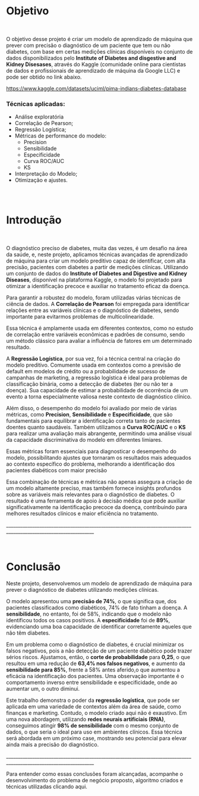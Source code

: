 <h1 dir="auto">Objetivo</h1>

<p>&nbsp;</p>

<p>O objetivo desse projeto &eacute; criar um modelo de aprendizado de m&aacute;quina que prever com precis&atilde;o o diagn&oacute;stico de um paciente que tem ou n&atilde;o diabetes, com base em certas medi&ccedil;&otilde;es cl&iacute;nicas dispon&iacute;veis no conjunto de dados disponibilizados pelo&nbsp;<strong>Institute of Diabetes and disgestive and Kidney Disesases</strong>, atrav&eacute;s do Kaggle (comunidade online para cientistas de dados e profissionais de aprendizado de m&aacute;quina da Google LLC) e pode ser obtido no link abaixo.</p>

<p><a href="https://www.kaggle.com/datasets/uciml/pima-indians-diabetes-database" rel="noopener" target="_blank">https://www.kaggle.com/datasets/uciml/pima-indians-diabetes-database</a></p>

<h3 dir="auto">T&eacute;cnicas aplicadas:</h3>

<ul dir="auto">
	<li>An&aacute;lise explorat&oacute;ria</li>
	<li>Correla&ccedil;&atilde;o de Pearson;</li>
	<li>Regress&atilde;o Log&iacute;stica;</li>
	<li>M&eacute;tricas de performance do modelo:
	<ul>
		<li>Precision</li>
		<li>Sensibilidade</li>
		<li>Especificidade</li>
		<li>Curva ROC/AUC</li>
		<li>KS</li>
	</ul>
	</li>
	<li>Interpreta&ccedil;&atilde;o do Modelo;</li>
	<li>Otimiza&ccedil;&atilde;o e ajustes.</li>
</ul>

<h3 dir="auto">&nbsp;</h3>

<h1 dir="auto"><strong>Introdu&ccedil;&atilde;o</strong></h1>

<p>&nbsp;</p>

<p>O diagn&oacute;stico preciso de diabetes, muita das vezes, &eacute; um desafio na &aacute;rea da sa&uacute;de, e, neste projeto, aplicamos t&eacute;cnicas avan&ccedil;adas de aprendizado de m&aacute;quina para criar um modelo preditivo capaz de identificar, com alta precis&atilde;o, pacientes com diabetes a partir de medi&ccedil;&otilde;es cl&iacute;nicas. Utilizando um conjunto de dados&nbsp;do <strong>Institute of Diabetes and Digestive and Kidney Diseases</strong>, dispon&iacute;vel na plataforma Kaggle, o modelo foi projetado para otimizar a identifica&ccedil;&atilde;o precoce e auxiliar no tratamento eficaz da doen&ccedil;a.</p>

<p>Para garantir a robustez do modelo, foram utilizadas v&aacute;rias t&eacute;cnicas de ci&ecirc;ncia de dados. A <strong>Correla&ccedil;&atilde;o de Pearson</strong> foi empregada para identificar rela&ccedil;&otilde;es entre as vari&aacute;veis cl&iacute;nicas e o diagn&oacute;stico de diabetes, sendo importante para evitarmos problemas de multicolinearidade.</p>

<p>Essa t&eacute;cnica&nbsp;&eacute; amplamente usada em diferentes contextos, como no estudo de correla&ccedil;&atilde;o entre vari&aacute;veis econ&ocirc;micas e padr&otilde;es de consumo, sendo um m&eacute;todo cl&aacute;ssico para avaliar a influ&ecirc;ncia de fatores em um determinado resultado.</p>

<p>A <strong>Regress&atilde;o Log&iacute;stica</strong>, por sua vez, foi a t&eacute;cnica central na cria&ccedil;&atilde;o do modelo preditivo. Comumente usada em contextos como a previs&atilde;o de default em modelos de cr&eacute;dito ou a probabilidade de sucesso de campanhas de marketing, a regress&atilde;o log&iacute;stica &eacute; ideal para problemas de classifica&ccedil;&atilde;o bin&aacute;ria, como a detec&ccedil;&atilde;o de diabetes (ter ou n&atilde;o ter a doen&ccedil;a). Sua capacidade de estimar a probabilidade de ocorr&ecirc;ncia de um evento a torna especialmente valiosa neste contexto de diagn&oacute;stico cl&iacute;nico.</p>

<p>Al&eacute;m disso, o desempenho do modelo foi avaliado por meio de v&aacute;rias m&eacute;tricas, como <strong>Precision</strong>, <strong>Sensibilidade</strong> e <strong>Especificidade</strong>, que s&atilde;o fundamentais para equilibrar a identifica&ccedil;&atilde;o correta tanto de pacientes doentes quanto saud&aacute;veis. Tamb&eacute;m utilizamos a <strong>Curva ROC/AUC</strong> e o <strong>KS</strong> para realizar uma avalia&ccedil;&atilde;o mais abrangente, permitindo uma an&aacute;lise visual da capacidade discriminativa do modelo em diferentes limiares.</p>

<p>Essas m&eacute;tricas foram essenciais para diagnosticar o desempenho do modelo, possibilitando ajustes que tornaram os resultados mais adequados ao contexto espec&iacute;fico do problema, melhorando a identifica&ccedil;&atilde;o dos pacientes diab&eacute;ticos com maior precis&atilde;o</p>

<p>Essa combina&ccedil;&atilde;o de t&eacute;cnicas e m&eacute;tricas n&atilde;o apenas assegura a cria&ccedil;&atilde;o de um modelo altamente preciso, mas tamb&eacute;m fornece insights profundos sobre as vari&aacute;veis mais relevantes para o diagn&oacute;stico de diabetes. O resultado &eacute; uma ferramenta de apoio &agrave; decis&atilde;o m&eacute;dica que pode auxiliar significativamente na identifica&ccedil;&atilde;o precoce da doen&ccedil;a, contribuindo para melhores resultados cl&iacute;nicos e maior efici&ecirc;ncia no tratamento.</p>

<p dir="auto">___________________________________________________________________________________________________________________</p>

<p dir="auto">&nbsp;</p>

<h1 dir="auto"><strong>Conclus&atilde;o</strong></h1>

<p>Neste projeto, desenvolvemos um modelo de aprendizado de m&aacute;quina para prever o diagn&oacute;stico de diabetes utilizando medi&ccedil;&otilde;es cl&iacute;nicas.&nbsp;</p>

<p>O modelo apresentou uma <strong>precis&atilde;o de 74%</strong>, o que significa que, dos pacientes classificados como diab&eacute;ticos, 74% de fato tinham a doen&ccedil;a. A <strong>sensibilidade</strong>, no entanto, foi de 58%, indicando que o modelo n&atilde;o identificou todos os casos positivos. A <strong>especificidade</strong> foi de <strong>89%</strong>, evidenciando uma boa capacidade de identificar corretamente aqueles que n&atilde;o t&ecirc;m diabetes.</p>

<p>Em um problema como o diagn&oacute;stico de diabetes, &eacute; crucial minimizar os falsos negativos, pois a n&atilde;o detec&ccedil;&atilde;o de um paciente diab&eacute;tico pode trazer s&eacute;rios riscos. Ajustamos, ent&atilde;o, o <strong>corte de probabilidade</strong> para <strong>0,25</strong>, o que resultou em uma redu&ccedil;&atilde;o de <strong>63,4% nos falsos negativos</strong>, e aumento da <strong>sensibilidade para 85%</strong>, frente a 58% antes aferido,o que&nbsp;aumentou&nbsp;a efic&aacute;cia na identifica&ccedil;&atilde;o dos pacientes.&nbsp;Uma observa&ccedil;&atilde;o importante &eacute;&nbsp;o comportamento inverso entre sensibilidade e especificidade, onde ao aumentar um, o outro diminui.</p>

<p>Este trabalho demonstra o poder da <strong>regress&atilde;o log&iacute;stica</strong>, que pode ser aplicada em uma variedade de contextos al&eacute;m da &aacute;rea de sa&uacute;de, como finan&ccedil;as e marketing. Contudo, o modelo criado aqui n&atilde;o &eacute; exaustivo. Em uma nova abordagem, utilizando <strong>redes neurais artificiais (RNA)</strong>, conseguimos atingir <strong>98% de sensibilidade</strong> com o mesmo conjunto de dados, o que seria o ideal para uso em ambientes cl&iacute;nicos. Essa t&eacute;cnica ser&aacute; abordada em um pr&oacute;ximo case,&nbsp;mostrando seu potencial para elevar ainda mais a precis&atilde;o do diagn&oacute;stico.</p>

<p dir="auto">___________________________________________________________________________________________________________________</p>

<p>Para entender como essas conclus&otilde;es foram alcan&ccedil;adas, acompanhe o desenvolvimento do problema de neg&oacute;cio proposto, algoritmo criados e t&eacute;cnicas utilizadas clicando aqui.</p>
